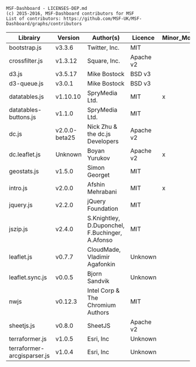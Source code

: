 ```
MSF-Dashboard - LICENSES-DEP.md
(c) 2015-2016, MSF-Dashboard contributors for MSF
List of contributors: https://github.com/MSF-UK/MSF-Dashboard/graphs/contributors
```

Librairy                    |Version            |Author(s)                                      |Licence    |Minor_Modif.   |Website
----------------------------|-------------------|-----------------------------------------------|-----------|---------------|--------------------------------------
bootstrap.js                |v3.3.6             |Twitter, Inc.                                  |MIT        |               |https://github.com/twbs/bootstrap
crossfilter.js              |v1.3.12            |Square, Inc.                                   |Apache v2  |               |https://github.com/square/crossfilter
d3.js                       |v3.5.17            |Mike Bostock                                   |BSD v3     |               |https://github.com/d3/d3
d3-queue.js                 |v3.0.1             |Mike Bostock                                   |BSD v3     |               |https://github.com/d3/d3-queue
datatables.js               |v1.10.10           |SpryMedia Ltd.                                 |MIT        |x              |https://github.com/DataTables/DataTables
datatables-buttons.js       |v1.1.0             |SpryMedia Ltd.                                 |MIT        |               |https://github.com/DataTables/Buttons
dc.js                       |v2.0.0-beta25      |Nick Zhu & the dc.js Developers                |Apache v2  |               |https://github.com/dc-js/dc.js
dc.leaflet.js               |Unknown            |Boyan Yurukov                                  |Apache v2  |x              |https://github.com/yurukov/
geostats.js                 |v1.5.0             |Simon Georget                                  |MIT        |               |https://github.com/simogeo/geostats
intro.js                    |v2.0.0             |Afshin Mehrabani                               |MIT        |x              |https://github.com/usablica/intro.js
jquery.js                   |v2.2.0             |jQuery Foundation                              |MIT        |               |https://github.com/jquery/jquery
jszip.js                    |v2.4.0             |S.Knightley, D.Duponchel, F.Buchinger, A.Afonso|MIT        |               |https://github.com/Stuk/jszip                    
leaflet.js                  |v0.7.7             |CloudMade, Vladimir Agafonkin                  |Unknown    |               |https://github.com/Leaflet/Leaflet
leaflet.sync.js             |v0.0.5             |Bjorn Sandvik                                  |Unknown    |               |https://github.com/turban/Leaflet.Sync
nwjs                        |v0.12.3            |Intel Corp & The Chromium Authors              |MIT        |               |https://github.com/nwjs/nw.js
sheetjs.js                  |v0.8.0             |SheetJS                                        |Apache v2  |               |https://github.com/SheetJS/js-xlsx
terraformer.js              |v1.0.5             |Esri, Inc                                      |Unknown    |               |https://github.com/Esri/Terraformer
terraformer-arcgisparser.js |v1.0.4             |Esri, Inc                                      |Unknown    |               |https://github.com/Esri/terraformer-arcgis-parser
